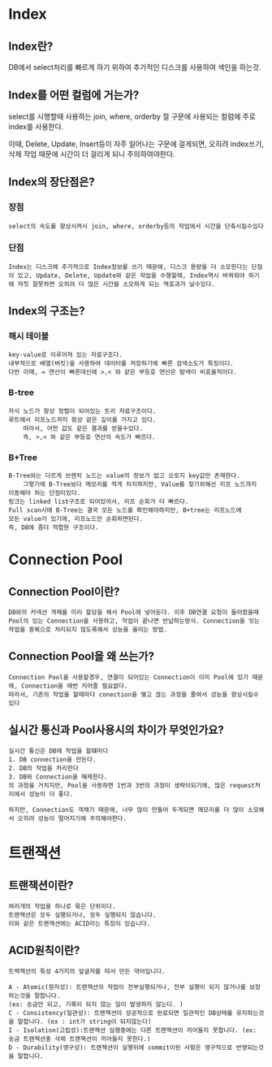# Index

## Index란?

DB에서 select처리를 빠르게 하기 위하여 추가적인 디스크를 사용하여 색인을 하는것.

## Index를 어떤 컬럼에 거는가?

select를 시행할때 사용하는 join, where, orderby 절 구문에 사용되는 컬럼에 주로 index를 사용한다.

이때, Delete, Update, Insert등이 자주 일어나는 구문에 걸게되면, 오히려 index쓰기, 삭제 작업 때문에 시간이 더 걸리게 되니 주의하여야한다.

## Index의 장단점은?

### 장점

    select의 속도를 향상시켜서 join, where, orderby등의 작업에서 시간을 단축시킬수있다

### 단점

    Index는 디스크에 추가적으로 Index정보를 쓰기 때문에, 디스크 용량을 더 소모한다는 단점이 있고, Update, Delete, Update와 같은 작업을 수행할때, Index역시 바꿔줘야 하기에 자칫 잘못하면 오히려 더 많은 시간을 소모하게 되는 역효과가 날수있다.

## Index의 구조는?

### 해시 테이블

    key-value로 이루어져 있는 자료구조다.
    내부적으로 배열(버킷)을 사용하여 데이터를 저장하기에 빠른 검색소도가 특징이다.
    다만 이때, = 연산이 빠른대신에 >,< 와 같은 부등호 연산은 탐색이 비효율적이다.

### B-tree

    자식 노드가 항상 정렬이 되어있는 트리 자료구조이다.
    루트에서 리프노드까지 항상 같은 깊이를 가지고 있다.
        따라서, 어떤 값도 같은 결과를 얻을수있다.
        즉, >,< 와 같은 부등호 연산의 속도가 빠르다.

### B+Tree

    B-Tree와는 다르게 브랜치 노드는 value의 정보가 없고 오로지 key값만 존재한다.
        그렇기에 B-Tree보다 메모리를 적게 차지하지만, Value를 찾기위해선 리프 노드까지 이동해야 하는 단점이있다.
    링크는 linked list구조로 되어있어서, 리프 순회가 더 빠르다.
    Full scan시에 B-Tree는 결국 모든 노드를 확인해야하지만, B+tree는 리프노드에
    모든 value가 있기에, 리프노드만 순회하면된다.
    즉, DB에 좀더 적합한 구조이다.

# Connection Pool

## Connection Pool이란?

    DB와의 커넥션 객체를 미리 할당을 해서 Pool에 넣어둔다. 이후 DB연결 요청이 들어왔을때 Pool의 있는 Connection을 사용하고, 작업이 끝나면 반납하는방식. Connection을 잇는 작업을 중복으로 처리되지 않도록해서 성능을 올리는 방법.

## Connection Pool을 왜 쓰는가?

    Connection Pool을 사용할경우, 연결이 되어있는 Connection이 이미 Pool에 있기 때문에, Connection을 매번 지어줄 필요없다.
    따라서, 기존의 작업을 할때마다 conection을 맺고 끊는 과정을 줄여서 성능을 향상시킬수있다

## 실시간 통신과 Pool사용시의 차이가 무엇인가요?

    실시간 통신은 DB에 작업을 할떄마다
    1. DB connection을 만든다.
    2. DB의 작업을 처리한다
    3. DB와 Connection을 해제한다.
    의 과정을 거치지만, Pool을 사용하면 1번과 3번의 과정이 생략이되기에, 많은 request처리에서 성능이 더 좋다.

    하지만, Connection도 객체기 때문에, 너무 많이 만들어 두게되면 메모리를 더 많이 소모해서 오히려 성능이 떨어지기에 주의해야한다.

# 트랜잭션

## 트랜잭션이란?

    여러개의 작업을 하나로 묶은 단위이다.
    트랜잭션은 모두 실행되거나, 모두 실행되지 않습니다.
    이와 같은 트랜잭션에는 ACID라는 특징이 있습니다.

## ACID원칙이란?

    트랙잭션의 특성 4가지의 앞글자를 따서 만든 약어입니다.

    A - Atomic(원자성): 트랜잭션의 작업이 전부실행되거나, 전부 실행이 되지 않거나를 보장하는것을 말합니다.
    (ex: 송금만 되고, 기록이 되지 않는 일이 발생하지 않는다. )
    C - Consistency(일관성): 트랜잭션이 성공적으로 완료되면 일관적인 DB상태를 유지하는것을 말합니다. (ex : int가 string이 되지않는다)
    I - Isolation(고립성):트랜잭션 실행중에는 다른 트랜잭션이 끼어들지 못합니다. (ex: 송금 트랜잭션중 삭제 트랜잭션이 끼어들지 못한다.)
    D - Durability(영구성): 트랜잭션이 실행뒤에 commit이된 사항은 영구적으로 반영되는것을 말합니다.

